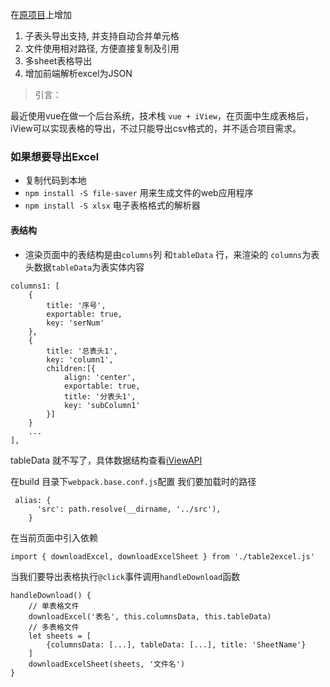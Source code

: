 在[原项目](https://github.com/han6054/export-excel)上增加
1. 子表头导出支持, 并支持自动合并单元格
2. 文件使用相对路径, 方便直接复制及引用
3. 多sheet表格导出
4. 增加前端解析excel为JSON

> 引言：

最近使用vue在做一个后台系统，技术栈 `vue + iView`，在页面中生成表格后，
iView可以实现表格的导出，不过只能导出csv格式的，并不适合项目需求。

### 如果想要导出Excel
- 复制代码到本地
- `npm install -S file-saver` 用来生成文件的web应用程序
- `npm install -S xlsx` 电子表格格式的解析器
#### 表结构
- 渲染页面中的表结构是由`columns`列 和`tableData` 行，来渲染的 `columns`为表头数据`tableData`为表实体内容
```
columns1: [
    {
        title: '序号',
        exportable: true,
        key: 'serNum'
    },
    {
        title: '总表头1',
        key: 'column1',
        children:[{
            align: 'center',
            exportable: true,
            title: '分表头1',
            key: 'subColumn1'
        }]
    }
    ...
],
```
tableData 就不写了，具体数据结构查看[iViewAPI](https://www.iviewui.com/components/table)

在build 目录下`webpack.base.conf.js`配置 我们要加载时的路径
```
 alias: {
      'src': path.resolve(__dirname, '../src'),
    }
```
在当前页面中引入依赖
```
import { downloadExcel, downloadExcelSheet } from './table2excel.js'
```

当我们要导出表格执行`@click`事件调用`handleDownload`函数
```
handleDownload() {
    // 单表格文件
    downloadExcel('表名', this.columnsData, this.tableData)
    // 多表格文件
    let sheets = [
        {columnsData: [...], tableData: [...], title: 'SheetName'}
    ]
    downloadExcelSheet(sheets, '文件名')
}
